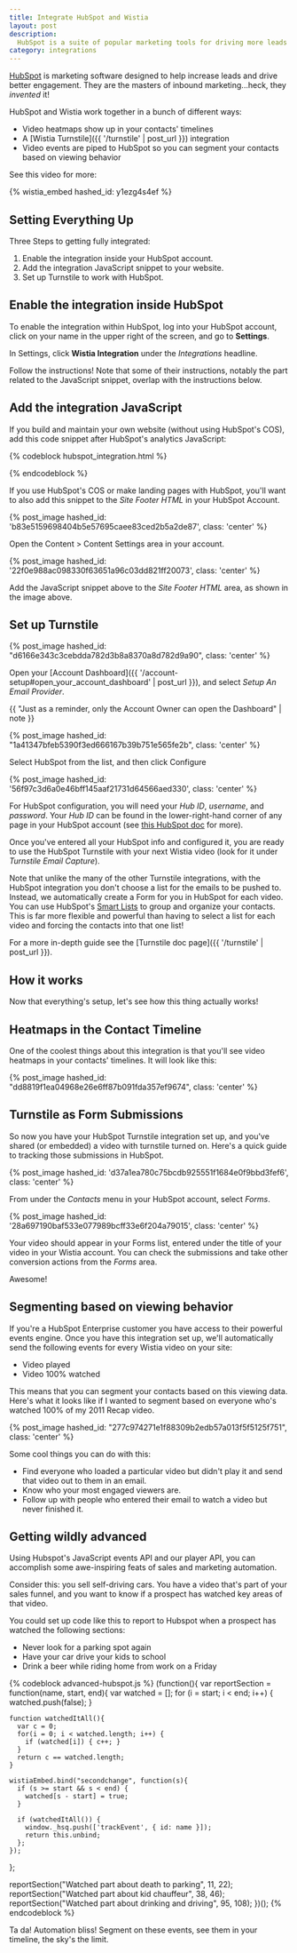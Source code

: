 ```yaml
---
title: Integrate HubSpot and Wistia
layout: post
description: 
  HubSpot is a suite of popular marketing tools for driving more leads and better engagment. See how Wistia works with HubSpot to give it special powers!
category: integrations
---
```


[HubSpot](http://hubspot.com) is marketing software designed to help increase
leads and drive better engagement. They are the masters of inbound
marketing...heck, they *invented* it!

HubSpot and Wistia work together in a bunch of different ways:

* Video heatmaps show up in your contacts' timelines
* A [Wistia Turnstile]({{ '/turnstile' | post_url }}) integration
* Video events are piped to HubSpot so you can segment your contacts based on viewing behavior

See this video for more:

{% wistia_embed hashed_id: y1ezg4s4ef %}


## Setting Everything Up

Three Steps to getting fully integrated:

1. Enable the integration inside your HubSpot account.
2. Add the integration JavaScript snippet to your website.
3. Set up Turnstile to work with HubSpot.


## Enable the integration inside HubSpot

To enable the integration within HubSpot, log into your HubSpot account, 
click on your name in the upper right of the screen, and go to **Settings**.

In Settings, click **Wistia Integration** under the *Integrations* headline.

Follow the instructions! Note that some of their instructions, notably the 
part related to the JavaScript snippet, overlap with the instructions below.


## Add the integration JavaScript

If you build and maintain your own website (without using HubSpot's COS), add 
this code snippet after HubSpot's analytics JavaScript:

{% codeblock hubspot_integration.html %}
<script src="//fast.wistia.com/assets/external/integrations-hubspot-v1.js" async></script>
{% endcodeblock %}

If you use HubSpot's COS or make landing pages with HubSpot, you'll want to also 
add this snippet to the *Site Footer HTML* in your HubSpot Account.

{% post_image hashed_id: 'b83e5159698404b5e57695caee83ced2b5a2de87', class: 'center' %}

Open the Content > Content Settings area in your account. 

{% post_image hashed_id: '22f0e988ac098330f63651a96c03dd821ff20073', class: 'center' %}

Add the JavaScript snippet above to the *Site Footer HTML* area, as shown in the image above.


## Set up Turnstile

{% post_image hashed_id: "d6166e343c3cebdda782d3b8a8370a8d782d9a90", class: 'center' %}

Open your [Account Dashboard]({{ '/account-setup#open_your_account_dashboard' | post_url }}),
and select *Setup An Email Provider*.

{{ "Just as a reminder, only the Account Owner can open the Dashboard" | note }}

{% post_image hashed_id: "1a41347bfeb5390f3ed666167b39b751e565fe2b", class: 'center' %}

Select HubSpot from the list, and then click <span class='faux_button'>Configure</span>

{% post_image hashed_id: '56f97c3d6a0e46bff145aaf21731d64566aed330', class: 'center' %}

For HubSpot configuration, you will need your *Hub ID*, *username*, and
*password*. Your *Hub ID* can be found in the lower-right-hand corner of any
page in your HubSpot account (see [this HubSpot doc](http://help.hubspot.com/articles/How_To_Doc/How-to-find-your-hub-id) for more).

Once you've entered all your HubSpot info and configured it, you are ready to
use the HubSpot Turnstile with your next Wistia video (look for it under
*Turnstile Email Capture*).

Note that unlike the many of the other Turnstile integrations, with the HubSpot
integration you don't choose a list for the emails to be pushed to. Instead,
we automatically create a Form for you in HubSpot for each video. You can use
HubSpot's [Smart Lists](http://help.hubspot.com/articles/How_To_Doc/how-to-create-a-smart-list-in-hubspot)
to group and organize your contacts. This is far more flexible and powerful than
having to select a list for each video and forcing the contacts into that one list!

For a more in-depth guide see the [Turnstile doc page]({{ '/turnstile' | post_url }}).


## How it works

Now that everything's setup, let's see how this thing actually works!


## Heatmaps in the Contact Timeline

One of the coolest things about this integration is that you'll see video 
heatmaps in your contacts' timelines. It will look like this:

{% post_image hashed_id: "dd8819f1ea04968e26e6ff87b091fda357ef9674", class: 'center' %}


## Turnstile as Form Submissions

So now you have your HubSpot Turnstile integration set up, and you've shared
(or embedded) a video with turnstile turned on. Here's a quick guide to
tracking those submissions in HubSpot.

{% post_image hashed_id: 'd37a1ea780c75bcdb925551f1684e0f9bbd3fef6', class: 'center' %}

From under the *Contacts* menu in your HubSpot account, select *Forms*.

{% post_image hashed_id: '28a697190baf533e077989bcff33e6f204a79015', class: 'center' %}

Your video should appear in your Forms list, entered under the title of your
video in your Wistia account. You can check the submissions and take other
conversion actions from the *Forms* area.

Awesome!


## Segmenting based on viewing behavior

If you're a HubSpot Enterprise customer you have access to their powerful 
events engine. Once you have this integration set up, we'll automatically send
the following events for every Wistia video on your site:

- Video played
- Video 100% watched

This means that you can segment your contacts based on this viewing data.
Here's what it looks like if I wanted to segment based on everyone who's watched
100% of my 2011 Recap video. 

{% post_image hashed_id: "277c974271e1f88309b2edb57a013f5f5125f751", class: 'center' %}

Some cool things you can do with this:

- Find everyone who loaded a particular video but didn't play it and send that
  video out to them in an email.
- Know who your most engaged viewers are. 
- Follow up with people who entered their email to watch a video but never finished it.


## Getting wildly advanced

Using Hubspot's JavaScript events API and our player API, you can accomplish 
some awe-inspiring feats of sales and marketing automation.

Consider this: you sell self-driving cars. You have a video that's part of your 
sales funnel, and you want to know if a prospect has watched key areas of that 
video.

You could set up code like this to report to Hubspot when a prospect has watched
the following sections:

- Never look for a parking spot again
- Have your car drive your kids to school
- Drink a beer while riding home from work on a Friday

{% codeblock advanced-hubspot.js %}
(function(){
  var reportSection = function(name, start, end){
    var watched = [];
    for (i = start; i < end; i++) { watched.push(false); }

    function watchedItAll(){
      var c = 0;
      for(i = 0; i < watched.length; i++) {
        if (watched[i]) { c++; }
      }
      return c == watched.length;
    }

    wistiaEmbed.bind("secondchange", function(s){
      if (s >= start && s < end) {
        watched[s - start] = true;
      }

      if (watchedItAll()) {
        window._hsq.push(['trackEvent', { id: name }]);
        return this.unbind;
      };
    });
  };

  reportSection("Watched part about death to parking", 11, 22);
  reportSection("Watched part about kid chauffeur", 38, 46);
  reportSection("Watched part about drinking and driving", 95, 108);
})();
{% endcodeblock %}

Ta da! Automation bliss! Segment on these events, see them in your timeline, 
the sky's the limit.
